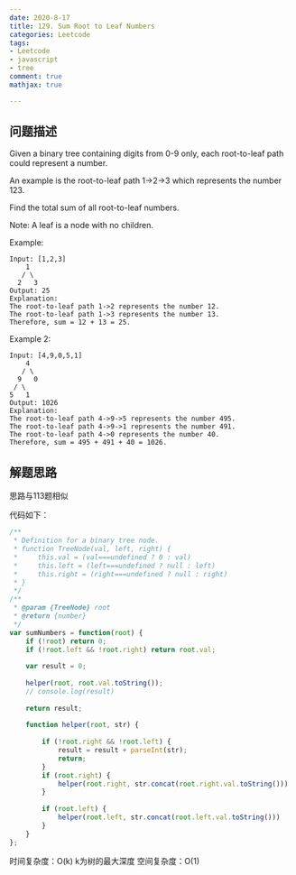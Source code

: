 ```yaml
---
date: 2020-8-17
title: 129. Sum Root to Leaf Numbers
categories: Leetcode
tags: 
- Leetcode
- javascript
- tree
comment: true
mathjax: true

---
```

## 问题描述

Given a binary tree containing digits from 0-9 only, each root-to-leaf path could represent a number.

An example is the root-to-leaf path 1->2->3 which represents the number 123.

Find the total sum of all root-to-leaf numbers.

Note: A leaf is a node with no children.
<!--more-->

Example:

```
Input: [1,2,3]
    1
   / \
  2   3
Output: 25
Explanation:
The root-to-leaf path 1->2 represents the number 12.
The root-to-leaf path 1->3 represents the number 13.
Therefore, sum = 12 + 13 = 25.
```

Example 2:

```
Input: [4,9,0,5,1]
    4
   / \
  9   0
 / \
5   1
Output: 1026
Explanation:
The root-to-leaf path 4->9->5 represents the number 495.
The root-to-leaf path 4->9->1 represents the number 491.
The root-to-leaf path 4->0 represents the number 40.
Therefore, sum = 495 + 491 + 40 = 1026.
```

## 解题思路

思路与113题相似

代码如下：

```javascript
/**
 * Definition for a binary tree node.
 * function TreeNode(val, left, right) {
 *     this.val = (val===undefined ? 0 : val)
 *     this.left = (left===undefined ? null : left)
 *     this.right = (right===undefined ? null : right)
 * }
 */
/**
 * @param {TreeNode} root
 * @return {number}
 */
var sumNumbers = function(root) {
    if (!root) return 0;
    if (!root.left && !root.right) return root.val;
    
    var result = 0;
    
    helper(root, root.val.toString());
    // console.log(result)
    
    return result;
    
    function helper(root, str) {
        
        if (!root.right && !root.left) {
            result = result + parseInt(str);
            return;
        }
        if (root.right) {
            helper(root.right, str.concat(root.right.val.toString()))
        }
        
        if (root.left) {
            helper(root.left, str.concat(root.left.val.toString()))
        }
    }
};
```
时间复杂度：O(k) k为树的最大深度
空间复杂度：O(1)